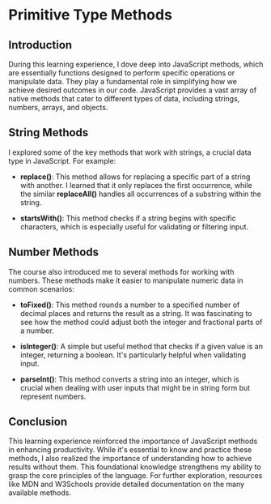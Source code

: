 # Primitive Type Methods

## Introduction
During this learning experience, I dove deep into JavaScript methods, which are essentially functions designed to perform specific operations or manipulate data. They play a fundamental role in simplifying how we achieve desired outcomes in our code. JavaScript provides a vast array of native methods that cater to different types of data, including strings, numbers, arrays, and objects.

## String Methods
I explored some of the key methods that work with strings, a crucial data type in JavaScript. For example:

- **replace()**: This method allows for replacing a specific part of a string with another. I learned that it only replaces the first occurrence, while the similar **replaceAll()** handles all occurrences of a substring within the string.

- **startsWith()**: This method checks if a string begins with specific characters, which is especially useful for validating or filtering input.

## Number Methods
The course also introduced me to several methods for working with numbers. These methods make it easier to manipulate numeric data in common scenarios:

- **toFixed()**: This method rounds a number to a specified number of decimal places and returns the result as a string. It was fascinating to see how the method could adjust both the integer and fractional parts of a number.

- **isInteger()**: A simple but useful method that checks if a given value is an integer, returning a boolean. It's particularly helpful when validating input.

- **parseInt()**: This method converts a string into an integer, which is crucial when dealing with user inputs that might be in string form but represent numbers.

## Conclusion
This learning experience reinforced the importance of JavaScript methods in enhancing productivity. While it's essential to know and practice these methods, I also realized the importance of understanding how to achieve results without them. This foundational knowledge strengthens my ability to grasp the core principles of the language. For further exploration, resources like MDN and W3Schools provide detailed documentation on the many available methods.